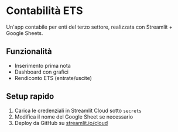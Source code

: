 # Contabilità ETS

Un'app contabile per enti del terzo settore, realizzata con Streamlit + Google Sheets.

## Funzionalità
- Inserimento prima nota
- Dashboard con grafici
- Rendiconto ETS (entrate/uscite)

## Setup rapido
1. Carica le credenziali in Streamlit Cloud sotto `secrets`
2. Modifica il nome del Google Sheet se necessario
3. Deploy da GitHub su [streamlit.io/cloud](https://streamlit.io/cloud)